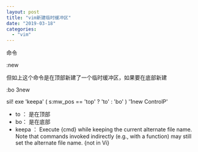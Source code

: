 ```yaml
---
layout: post
title: "vim新建临时缓冲区"
date: "2019-03-18"
categories: 
  - "vim"
---
```


命令

:new

但如上这个命令是在顶部新建了一个临时缓冲区，如果要在底部新建

:bo 3new

sil! exe 'keepa' ( s:mw\_pos == 'top' ? 'to' : 'bo' ) '1new ControlP'

- to ： 是在顶部
- bo： 是在底部
- keepa ： Execute {cmd} while keeping the current alternate file name. Note that commands invoked indirectly (e.g., with a function) may still set the alternate file name. {not in Vi}
